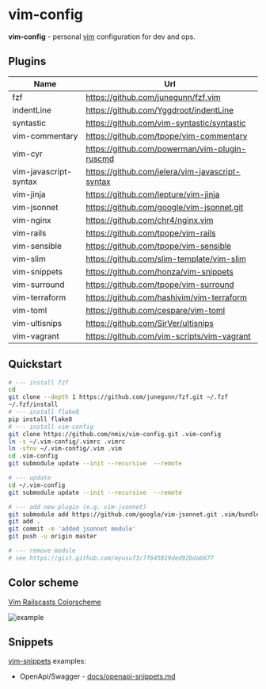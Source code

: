 # vim-config

**vim-config** - personal [vim](https://vim8.org) configuration for dev and ops.

## Plugins

Name | Url
---|---
fzf | https://github.com/junegunn/fzf.vim
indentLine | https://github.com/Yggdroot/indentLine
syntastic | https://github.com/vim-syntastic/syntastic
vim-commentary | https://github.com/tpope/vim-commentary
vim-cyr | https://github.com/powerman/vim-plugin-ruscmd
vim-javascript-syntax | https://github.com/jelera/vim-javascript-syntax
vim-jinja | https://github.com/lepture/vim-jinja
vim-jsonnet | https://github.com/google/vim-jsonnet.git
vim-nginx | https://github.com/chr4/nginx.vim
vim-rails | https://github.com/tpope/vim-rails
vim-sensible | https://github.com/tpope/vim-sensible
vim-slim | https://github.com/slim-template/vim-slim
vim-snippets | https://github.com/honza/vim-snippets
vim-surround | https://github.com/tpope/vim-surround
vim-terraform | https://github.com/hashivim/vim-terraform
vim-toml | https://github.com/cespare/vim-toml
vim-ultisnips | https://github.com/SirVer/ultisnips
vim-vagrant | https://github.com/vim-scripts/vim-vagrant


## Quickstart
```bash
# --- install fzf
cd
git clone --depth 1 https://github.com/junegunn/fzf.git ~/.fzf
~/.fzf/install
# --- install flake8
pip install flake8
# --- install vim-config
git clone https://github.com/nmix/vim-config.git .vim-config
ln -s ~/.vim-config/.vimrc .vimrc
ln -sfnv ~/.vim-config/.vim .vim
cd .vim-config
git submodule update --init --recursive  --remote

# --- update
cd ~/.vim-config
git submodule update --init --recursive  --remote

# --- add new plugin (e.g. vim-jsonnet)
git submodule add https://github.com/google/vim-jsonnet.git .vim/bundle/vim-jsonnet
git add .
git commit -m 'added jsonnet module'
git push -u origin master

# --- remove module
# see https://gist.github.com/myusuf3/7f645819ded92bda6677
```

## Color scheme

[Vim Railscasts Colorscheme](https://github.com/jpo/vim-railscasts-theme)

![example](https://camo.githubusercontent.com/4ef1e0acb68b9491d24bcfa19866ce50939cd6248704f94ee5e065a1a891dfb5/68747470733a2f2f7261772e6769746875622e636f6d2f6a706f2f76696d2d7261696c7363617374732d7468656d652f6d61737465722f73637265656e73686f745f3235362e6a7067)

## Snippets

[vim-snippets](https://github.com/honza/vim-snippets) examples:

* OpenApi/Swagger - [docs/openapi-snippets.md](docs/openapi-snippets.md)
